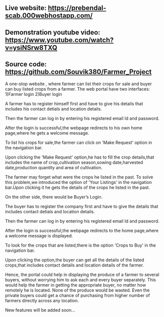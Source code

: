 Live website: https://prebendal-scab.000webhostapp.com/
-----------------------------------------------------------------------------
Demonstration youtube video: https://www.youtube.com/watch?v=ysiNSrw8TXQ
-----------------------------------------------------------------------------------
Source code: https://github.com/Souvik380/Farmer_Project
----------------------------------------------------------------------------------
A one-stop website , where farmer can list their crops for sale and buyer can buy listed crops from a farmer. The web portal have two interfaces: 1)Farmer login 2)Buyer login

A farmer has to register himself first and have to give his details that includes his contact detials and location details.

Then the farmer can log in by entering his registered email Id and password.

After the login is successful,the webpage redirects to his own home page,where he gets a welcome message.

To list his crops for sale,the farmer can click on 'Make Request' option in the navigation bar.

Upon clicking the 'Make Request' option,he has to fill the crop details,that includes the name of crop,cultivation season,sowing date,harvested date,production quantity
and area of cultivation.

The farmer may forget what were the crops he listed in the past. To solve this problem,we introduced the option of 'Your Listings' in the navigation bar.Upon clicking it he gets the details of the crops he listed in the past.

On the other side, there would be Buyer’s Login.

The buyer has to register the company first and have to give the details that includes contact detials and location details.

Then the farmer can log in by entering his registered email Id and password.

After the login is successful,the webpage redirects to the home page,where a welcome message is displayed.

To look for the crops that are listed,there is the option 'Crops to Buy' in the navigation bar.

Upon clicking the option,the buyer can get all the details of the listed crops,that includes contact details and location details of the farmer.

Hence, the portal could help in displaying the produce of a farmer to several buyers, without worrying him to ask each and every buyer separately. This would help the farmer in getting the appropriate buyer, no matter how remotely he is located. None of the produce would be wasted. Even the private buyers could get a chance of purchasing from higher number of farmers directly across any location.

New features will be added soon...
